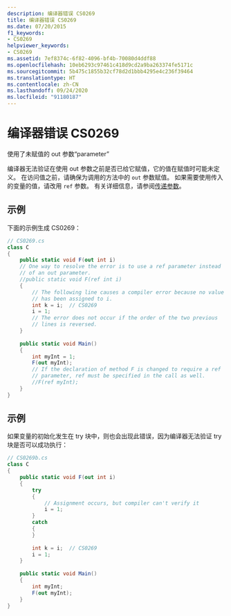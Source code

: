 ```yaml
---
description: 编译器错误 CS0269
title: 编译器错误 CS0269
ms.date: 07/20/2015
f1_keywords:
- CS0269
helpviewer_keywords:
- CS0269
ms.assetid: 7ef8374c-6f82-4096-bf4b-70080d4ddf88
ms.openlocfilehash: 10eb6293c97461c418d9cd2a9ba263374fe5171c
ms.sourcegitcommit: 5b475c1855b32cf78d2d1bbb4295e4c236f39464
ms.translationtype: HT
ms.contentlocale: zh-CN
ms.lasthandoff: 09/24/2020
ms.locfileid: "91180187"
---
```

# <a name="compiler-error-cs0269"></a>编译器错误 CS0269

使用了未赋值的 out 参数“parameter”  
  
 编译器无法验证在使用 out 参数之前是否已给它赋值，它的值在赋值时可能未定义。 在访问值之前，请确保为调用的方法中的 `out` 参数赋值。 如果需要使用传入的变量的值，请改用 `ref` 参数。 有关详细信息，请参阅[传递参数](../../programming-guide/classes-and-structs/passing-parameters.md)。  
  
## <a name="example"></a>示例  

 下面的示例生成 CS0269：  
  
```csharp  
// CS0269.cs  
class C  
{  
    public static void F(out int i)  
    // One way to resolve the error is to use a ref parameter instead  
    // of an out parameter.  
    //public static void F(ref int i)  
    {  
        // The following line causes a compiler error because no value  
        // has been assigned to i.  
        int k = i;  // CS0269  
        i = 1;  
        // The error does not occur if the order of the two previous
        // lines is reversed.  
    }  
  
    public static void Main()  
    {  
        int myInt = 1;  
        F(out myInt);  
        // If the declaration of method F is changed to require a ref  
        // parameter, ref must be specified in the call as well.  
        //F(ref myInt);  
    }  
}  
```  
  
## <a name="example"></a>示例  

 如果变量的初始化发生在 try 块中，则也会出现此错误，因为编译器无法验证 try 块是否可以成功执行：  
  
```csharp  
// CS0269b.cs  
class C  
{  
    public static void F(out int i)  
    {  
        try  
        {  
            // Assignment occurs, but compiler can't verify it  
            i = 1;  
        }  
        catch  
        {  
        }  
  
        int k = i;  // CS0269  
        i = 1;  
    }  
  
    public static void Main()  
    {  
        int myInt;  
        F(out myInt);  
    }  
}  
```
